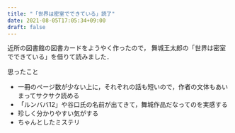 ```yaml
---
title: "「世界は密室でできている」読了"
date: 2021-08-05T17:05:34+09:00
draft: false
---
```


近所の図書館の図書カードをようやく作ったので，
舞城王太郎の「世界は密室でできている」を借りて読みました．

思ったこと
- 一冊のページ数が少ない上に，それぞれの話も短いので，作者の文体もあいまってサクサク読める
- 「ルンババ12」や谷口氏の名前が出てきて，舞城作品だなってのを実感する
- 珍しく分かりやすい気がする
- ちゃんとしたミステリ
